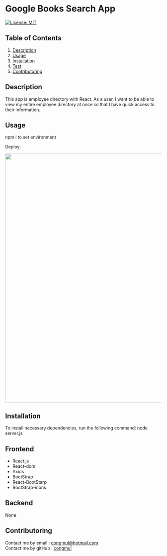 # Google Books Search App
[![License: MIT](https://img.shields.io/badge/License-MIT-yellow.svg)](https://opensource.org/licenses/MIT) 

## Table of Contents
1. [Description](#Description)
2. [Usage](#Usage)
3. [Installation](#Installation)
4. [Test](#Test)
5. [Contributoring](#Contributoring)

## Description
This app is employee directory with React. As a user, I want to be able to view my entire employee directory at once so that I have quick access to their information.

## Usage
npm i to set environment <br>

Deploy:  <br>

<img src = "" width="800">

## Installation 
To install necessary dependencies, run the following command:
node server.js

## Frontend
* React.js
* React-dom
* Axios
* BootStrap
* React-BootStarp
* BootStrap-icons

## Backend
None

## Contributoring
Contact me by email : congmul@hotmail.com <br>
Contact me by gitHub : <a href="https://github.com/congmul">congmul</a>
